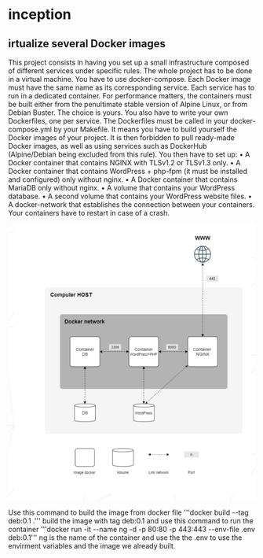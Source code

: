 # inception
## irtualize several Docker images
This project consists in having you set up a small infrastructure composed of different
services under specific rules. The whole project has to be done in a virtual machine. You
have to use docker-compose.
Each Docker image must have the same name as its corresponding service.
Each service has to run in a dedicated container.
For performance matters, the containers must be built either from the penultimate stable
version of Alpine Linux, or from Debian Buster. The choice is yours.
You also have to write your own Dockerfiles, one per service. The Dockerfiles must
be called in your docker-compose.yml by your Makefile.
It means you have to build yourself the Docker images of your project. It is then forbidden to pull ready-made Docker images, as well as using services such as DockerHub
(Alpine/Debian being excluded from this rule).
You then have to set up:
• A Docker container that contains NGINX with TLSv1.2 or TLSv1.3 only.
• A Docker container that contains WordPress + php-fpm (it must be installed and
configured) only without nginx.
• A Docker container that contains MariaDB only without nginx.
• A volume that contains your WordPress database.
• A second volume that contains your WordPress website files.
• A docker-network that establishes the connection between your containers.
Your containers have to restart in case of a crash.

<img src="https://github.com/ayoubkamli/inception/blob/main/Capture.PNG?raw=true" width="1028"/>

Use this command to build the image from docker file
'''docker build --tag deb:0.1 .'''
build the image with tag deb:0.1
and use this command to run the container
'''docker run -it --name ng -d -p 80:80 -p 443:443 --env-file .env deb:0.1'''
ng is the name of the container
and use the the .env to use the envirment variables and the image we already built.
